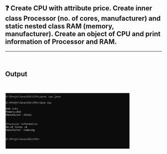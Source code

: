 ## :question: Create CPU with attribute price. Create inner class Processor (no. of cores, manufacturer) and static nested class RAM (memory, manufacturer). Create an object of CPU and print information of Processor and RAM.
___
<br>

## Output
<br>

<img src="https://github.com/prejin2310/OOPs-JAVA/blob/1b23ad9bb142740ae0006e34a3633be0e22c8813/CO1/5.CPU/op.png" width="400"></img><br>

